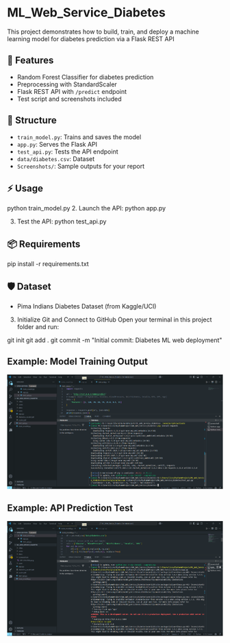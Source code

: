 # ML_Web_Service_Diabetes
This project demonstrates how to build, train, and deploy a machine learning model for diabetes prediction via a Flask REST API

## 🚀 Features

- Random Forest Classifier for diabetes prediction
- Preprocessing with StandardScaler
- Flask REST API with `/predict` endpoint
- Test script and screenshots included

## 📁 Structure

- `train_model.py`: Trains and saves the model
- `app.py`: Serves the Flask API
- `test_api.py`: Tests the API endpoint
- `data/diabetes.csv`: Dataset
- `Screenshots/`: Sample outputs for your report

## ⚡ Usage
python train_model.py
2. Launch the API:
python app.py

3. Test the API:
python test_api.py


## 📦 Requirements
pip install -r requirements.txt

## 🛡️ Dataset
- Pima Indians Diabetes Dataset (from Kaggle/UCI)
  
3. Initialize Git and Connect to GitHub
Open your terminal in this project folder and run:

git init
git add .
git commit -m "Initial commit: Diabetes ML web deployment"


## Example: Model Training Output

![Model training terminal output](Screenshots/1.png)

## Example: API Prediction Test

![API test screenshot](Screenshots/2.png)
